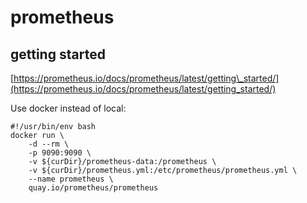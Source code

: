 # prometheus

## getting started

[https://prometheus.io/docs/prometheus/latest/getting\_started/](https://prometheus.io/docs/prometheus/latest/getting_started/)

Use docker instead of local:

```
#!/usr/bin/env bash
docker run \
	-d --rm \
	-p 9090:9090 \
	-v ${curDir}/prometheus-data:/prometheus \
	-v ${curDir}/prometheus.yml:/etc/prometheus/prometheus.yml \
	--name prometheus \
	quay.io/prometheus/prometheus
```




